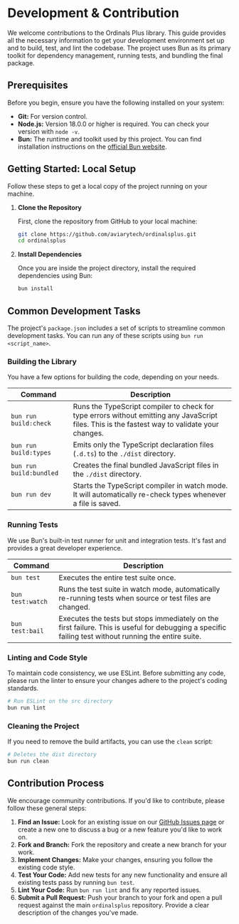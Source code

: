 # Development & Contribution

We welcome contributions to the Ordinals Plus library. This guide provides all the necessary information to get your development environment set up and to build, test, and lint the codebase. The project uses Bun as its primary toolkit for dependency management, running tests, and bundling the final package.

## Prerequisites

Before you begin, ensure you have the following installed on your system:

*   **Git:** For version control.
*   **Node.js:** Version 18.0.0 or higher is required. You can check your version with `node -v`.
*   **Bun:** The runtime and toolkit used by this project. You can find installation instructions on the [official Bun website](https://bun.sh/).

## Getting Started: Local Setup

Follow these steps to get a local copy of the project running on your machine.

1.  **Clone the Repository**
    
    First, clone the repository from GitHub to your local machine:
    
    ```bash
    git clone https://github.com/aviarytech/ordinalsplus.git
    cd ordinalsplus
    ```

2.  **Install Dependencies**
    
    Once you are inside the project directory, install the required dependencies using Bun:
    
    ```bash
    bun install
    ```

## Common Development Tasks

The project's `package.json` includes a set of scripts to streamline common development tasks. You can run any of these scripts using `bun run <script_name>`.

### Building the Library

You have a few options for building the code, depending on your needs.

| Command | Description |
|---|---|
| `bun run build:check` | Runs the TypeScript compiler to check for type errors without emitting any JavaScript files. This is the fastest way to validate your changes. |
| `bun run build:types` | Emits only the TypeScript declaration files (`.d.ts`) to the `./dist` directory. |
| `bun run build:bundled` | Creates the final bundled JavaScript files in the `./dist` directory. |
| `bun run dev` | Starts the TypeScript compiler in watch mode. It will automatically re-check types whenever a file is saved. |

### Running Tests

We use Bun's built-in test runner for unit and integration tests. It's fast and provides a great developer experience.

| Command | Description |
|---|---|
| `bun test` | Executes the entire test suite once. |
| `bun test:watch` | Runs the test suite in watch mode, automatically re-running tests when source or test files are changed. |
| `bun test:bail` | Executes the tests but stops immediately on the first failure. This is useful for debugging a specific failing test without running the entire suite. |

### Linting and Code Style

To maintain code consistency, we use ESLint. Before submitting any code, please run the linter to ensure your changes adhere to the project's coding standards.

```bash
# Run ESLint on the src directory
bun run lint
```

### Cleaning the Project

If you need to remove the build artifacts, you can use the `clean` script:

```bash
# Deletes the dist directory
bun run clean
```

## Contribution Process

We encourage community contributions. If you'd like to contribute, please follow these general steps:

1.  **Find an Issue:** Look for an existing issue on our [GitHub Issues page](https://github.com/aviarytech/ordinalsplus/issues) or create a new one to discuss a bug or a new feature you'd like to work on.
2.  **Fork and Branch:** Fork the repository and create a new branch for your work.
3.  **Implement Changes:** Make your changes, ensuring you follow the existing code style.
4.  **Test Your Code:** Add new tests for any new functionality and ensure all existing tests pass by running `bun test`.
5.  **Lint Your Code:** Run `bun run lint` and fix any reported issues.
6.  **Submit a Pull Request:** Push your branch to your fork and open a pull request against the main `ordinalsplus` repository. Provide a clear description of the changes you've made.